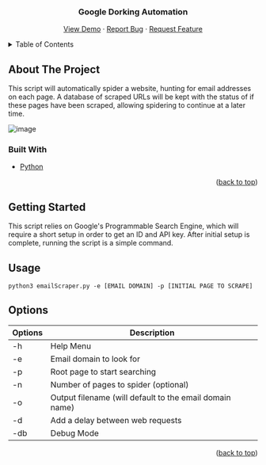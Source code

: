 <div id="top"></div>

<h3 align="center">Google Dorking Automation</h3>

  <p align="center">
    <a href="https://github.com/LukeLauterbach/Email-Scraper">View Demo</a>
    ·
    <a href="https://github.com/LukeLauterbach/Email-Scraper/issues">Report Bug</a>
    ·
    <a href="https://github.com/LukeLauterbach/Email-Scraper/issues">Request Feature</a>
  </p>
</div>


<!-- TABLE OF CONTENTS -->
<details>
  <summary>Table of Contents</summary>
  <ol>
    <li>
      <a href="#about-the-project">About The Project</a>
      <ul>
        <li><a href="#built-with">Built With</a></li>
      </ul>
    </li>
    <li>
      <a href="#getting-started">Getting Started</a>
      <ul>
        <li><a href="#installation">Installation</a></li>
      </ul>
    </li>
    <li><a href="#options">Options</a></li>
  </ol>
</details>



<!-- ABOUT THE PROJECT -->
## About The Project

This script will automatically spider a website, hunting for email addresses on each page. A database of scraped URLs will be kept with the status of if these pages have been scraped, allowing spidering to continue at a later time.

![image](https://user-images.githubusercontent.com/104774644/225120128-d68bc49a-9049-4a9d-9107-276e8d24b960.png)


### Built With

* [Python](https://www.python.org/)


<p align="right">(<a href="#top">back to top</a>)</p>



<!-- GETTING STARTED -->
## Getting Started

This script relies on Google's Programmable Search Engine, which will require a short setup in order to get an ID and API key. After initial setup is complete, running the script is a simple command.

## Usage

```shell
python3 emailScraper.py -e [EMAIL DOMAIN] -p [INITIAL PAGE TO SCRAPE] 
```

## Options
Options | Description
-|-
-h | Help Menu
-e | Email domain to look for
-p | Root page to start searching
-n | Number of pages to spider (optional)
-o | Output filename (will default to the email domain name)
-d | Add a delay between web requests
-db | Debug Mode

<p align="right">(<a href="#top">back to top</a>)</p>

